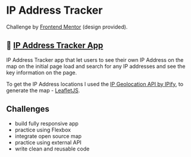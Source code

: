 # IP Address Tracker

Challenge by [Frontend Mentor](https://www.frontendmentor.io) (design provided).

## 📡 [IP Address Tracker App](https://asannadock.github.io/IP-Address-Tracker/)

IP Address Tracker app that let users to see their own IP Address on the map on the initial page load and search for any IP addresses and see the key information on the page.

To get the IP Address locations I used the [IP Geolocation API by IPify](https://geo.ipify.org/), to generate the map - [LeafletJS](https://leafletjs.com/).

## Challenges

- build fully responsive app
- practice using Flexbox
- integrate open source map
- practice using external API
- write clean and reusable code
